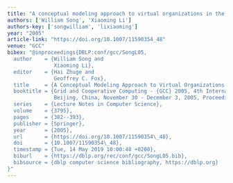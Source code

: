 ```yaml
---
title: "A conceptual modeling approach to virtual organizations in the grid"
authors: ['William Song', 'Xiaoming Li']
authors-key: ['songwilliam', 'lixiaoming']
year: "2005"
article-link: "https://doi.org/10.1007/11590354_48"
venue: "GCC"
bibex: "@inproceedings{DBLP:conf/gcc/SongL05,
  author    = {William Song and
               Xiaoming Li},
  editor    = {Hai Zhuge and
               Geoffrey C. Fox},
  title     = {A Conceptual Modeling Approach to Virtual Organizations in the Grid},
  booktitle = {Grid and Cooperative Computing - {GCC} 2005, 4th International Conference,
               Beijing, China, November 30 - December 3, 2005, Proceedings},
  series    = {Lecture Notes in Computer Science},
  volume    = {3795},
  pages     = {382--393},
  publisher = {Springer},
  year      = {2005},
  url       = {https://doi.org/10.1007/11590354\_48},
  doi       = {10.1007/11590354\_48},
  timestamp = {Tue, 14 May 2019 10:00:48 +0200},
  biburl    = {https://dblp.org/rec/conf/gcc/SongL05.bib},
  bibsource = {dblp computer science bibliography, https://dblp.org}
}"
---
```

